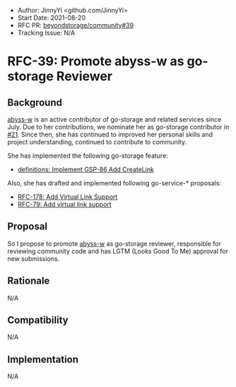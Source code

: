- Author: JinnyYi <github.com/JinnyYi>
- Start Date: 2021-08-20
- RFC PR: [beyondstorage/community#39](https://github.com/beyondstorage/community/issues/39)
- Tracking Issue: N/A

# RFC-39: Promote abyss-w as go-storage Reviewer

## Background

[abyss-w] is an active contributor of go-storage and related services since July. Due to her contributions, we nominate her as go-storage contributor in [#21](https://github.com/beyondstorage/community/pull/21). Since then, she has continued to improved her personal skills and project understanding, continued to contribute to community.

She has implemented the following go-storage feature:

- [definitions: Implement GSP-86 Add CreateLink](https://github.com/beyondstorage/go-storage/pull/674)

Also, she has drafted and implemented following go-service-* proposals:

- [RFC-178: Add Virtual Link Support](https://github.com/beyondstorage/go-service-s3/pull/178)
- [RFC-79: Add virtual link support](https://github.com/beyondstorage/go-service-qingstor/pull/79)

## Proposal

So I propose to promote [abyss-w] as go-storage reviewer, responsible for reviewing community code and has LGTM (Looks Good To Me) approval for new submissions.

## Rationale

N/A

## Compatibility

N/A

## Implementation

N/A

[abyss-w]: https://github.com/abyss-w
